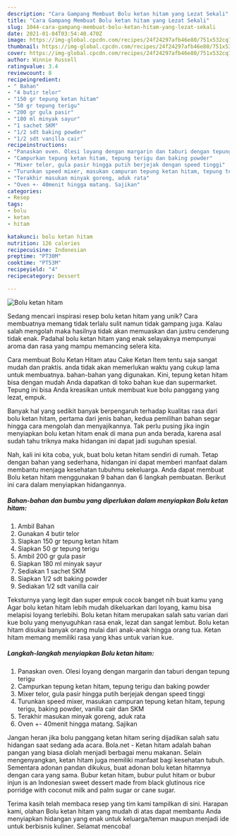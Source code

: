 ```yaml
---
description: "Cara Gampang Membuat Bolu ketan hitam yang Lezat Sekali"
title: "Cara Gampang Membuat Bolu ketan hitam yang Lezat Sekali"
slug: 1044-cara-gampang-membuat-bolu-ketan-hitam-yang-lezat-sekali
date: 2021-01-04T03:54:40.470Z
image: https://img-global.cpcdn.com/recipes/24f24297afb46e80/751x532cq70/bolu-ketan-hitam-foto-resep-utama.jpg
thumbnail: https://img-global.cpcdn.com/recipes/24f24297afb46e80/751x532cq70/bolu-ketan-hitam-foto-resep-utama.jpg
cover: https://img-global.cpcdn.com/recipes/24f24297afb46e80/751x532cq70/bolu-ketan-hitam-foto-resep-utama.jpg
author: Winnie Russell
ratingvalue: 3.4
reviewcount: 8
recipeingredient:
- " Bahan"
- "4 butir telor"
- "150 gr tepung ketan hitam"
- "50 gr tepung terigu"
- "200 gr gula pasir"
- "180 ml minyak sayur"
- "1 sachet SKM"
- "1/2 sdt baking powder"
- "1/2 sdt vanilla cair"
recipeinstructions:
- "Panaskan oven. Olesi loyang dengan margarin dan taburi dengan tepung terigu"
- "Campurkan tepung ketan hitam, tepung terigu dan baking powder"
- "Mixer telor, gula pasir hingga putih berjejak dengan speed tinggi"
- "Turunkan speed mixer, masukan campuran tepung ketan hitam, tepung terigu, baking powder, vanilla cair dan SKM"
- "Terakhir masukan minyak goreng, aduk rata"
- "Oven +- 40menit hingga matang. Sajikan"
categories:
- Resep
tags:
- bolu
- ketan
- hitam

katakunci: bolu ketan hitam 
nutrition: 126 calories
recipecuisine: Indonesian
preptime: "PT30M"
cooktime: "PT53M"
recipeyield: "4"
recipecategory: Dessert

---
```



![Bolu ketan hitam](https://img-global.cpcdn.com/recipes/24f24297afb46e80/751x532cq70/bolu-ketan-hitam-foto-resep-utama.jpg)

Sedang mencari inspirasi resep bolu ketan hitam yang unik? Cara membuatnya memang tidak terlalu sulit namun tidak gampang juga. Kalau salah mengolah maka hasilnya tidak akan memuaskan dan justru cenderung tidak enak. Padahal bolu ketan hitam yang enak selayaknya mempunyai aroma dan rasa yang mampu memancing selera kita.

Cara membuat Bolu Ketan Hitam atau Cake Ketan Item tentu saja sangat mudah dan praktis. anda tidak akan memerlukan waktu yang cukup lama untuk membuatnya. bahan-bahan yang digunakan. Kini, tepung ketan hitam bisa dengan mudah Anda dapatkan di toko bahan kue dan supermarket. Tepung ini bisa Anda kreasikan untuk membuat kue bolu panggang yang lezat, empuk.

Banyak hal yang sedikit banyak berpengaruh terhadap kualitas rasa dari bolu ketan hitam, pertama dari jenis bahan, kedua pemilihan bahan segar hingga cara mengolah dan menyajikannya. Tak perlu pusing jika ingin menyiapkan bolu ketan hitam enak di mana pun anda berada, karena asal sudah tahu triknya maka hidangan ini dapat jadi suguhan spesial.


Nah, kali ini kita coba, yuk, buat bolu ketan hitam sendiri di rumah. Tetap dengan bahan yang sederhana, hidangan ini dapat memberi manfaat dalam membantu menjaga kesehatan tubuhmu sekeluarga. Anda dapat membuat Bolu ketan hitam menggunakan 9 bahan dan 6 langkah pembuatan. Berikut ini cara dalam menyiapkan hidangannya.

<!--inarticleads1-->

##### Bahan-bahan dan bumbu yang diperlukan dalam menyiapkan Bolu ketan hitam:

1. Ambil  Bahan
1. Gunakan 4 butir telor
1. Siapkan 150 gr tepung ketan hitam
1. Siapkan 50 gr tepung terigu
1. Ambil 200 gr gula pasir
1. Siapkan 180 ml minyak sayur
1. Sediakan 1 sachet SKM
1. Siapkan 1/2 sdt baking powder
1. Sediakan 1/2 sdt vanilla cair


Teksturnya yang legit dan super empuk cocok banget nih buat kamu yang Agar bolu ketan hitam lebih mudah dikeluarkan dari loyang, kamu bisa melapisi loyang terlebihi. Bolu ketan hitam merupakan salah satu varian dari kue bolu yang menyuguhkan rasa enak, lezat dan sangat lembut. Bolu ketan hitam disukai banyak orang mulai dari anak-anak hingga orang tua. Ketan hitam memang memiliki rasa yang khas untuk varian kue. 

<!--inarticleads2-->

##### Langkah-langkah menyiapkan Bolu ketan hitam:

1. Panaskan oven. Olesi loyang dengan margarin dan taburi dengan tepung terigu
1. Campurkan tepung ketan hitam, tepung terigu dan baking powder
1. Mixer telor, gula pasir hingga putih berjejak dengan speed tinggi
1. Turunkan speed mixer, masukan campuran tepung ketan hitam, tepung terigu, baking powder, vanilla cair dan SKM
1. Terakhir masukan minyak goreng, aduk rata
1. Oven +- 40menit hingga matang. Sajikan


Jangan heran jika bolu panggang ketan hitam sering dijadikan salah satu hidangan saat sedang ada acara. Bola.net - Ketan hitam adalah bahan pangan yang biasa diolah menjadi berbagai menu makanan. Selain mengenyangkan, ketan hitam juga memiliki manfaat bagi kesehatan tubuh. Sementara adonan pandan dikukus, buat adonan bolu ketan hitamnya dengan cara yang sama. Bubur ketan hitam, bubur pulut hitam or bubur injun is an Indonesian sweet dessert made from black glutinous rice porridge with coconut milk and palm sugar or cane sugar. 

Terima kasih telah membaca resep yang tim kami tampilkan di sini. Harapan kami, olahan Bolu ketan hitam yang mudah di atas dapat membantu Anda menyiapkan hidangan yang enak untuk keluarga/teman maupun menjadi ide untuk berbisnis kuliner. Selamat mencoba!
